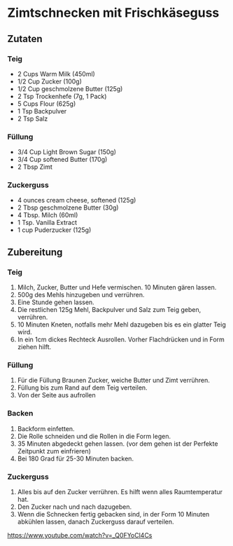 # Zimtschnecken mit Frischkäseguss

## Zutaten

### Teig
- 2 Cups Warm Milk (450ml)
- 1/2 Cup Zucker (100g)
- 1/2 Cup geschmolzene Butter (125g)
- 2 Tsp Trockenhefe (7g, 1 Pack)
- 5 Cups Flour (625g)
- 1 Tsp Backpulver
- 2 Tsp Salz

### Füllung
- 3/4 Cup Light Brown Sugar (150g)
- 3/4 Cup softened Butter (170g)
- 2 Tbsp Zimt

### Zuckerguss
- 4 ounces cream cheese, softened (125g)
- 2 Tbsp geschmolzene Butter (30g)
- 4 Tbsp. Milch (60ml)
- 1 Tsp. Vanilla Extract
- 1 cup Puderzucker (125g) 

## Zubereitung

### Teig
1. Milch, Zucker, Butter und Hefe vermischen. 10 Minuten gären lassen.
2. 500g des Mehls hinzugeben und verrühren.
3. Eine Stunde gehen lassen.
4. Die restlichen 125g Mehl, Backpulver und Salz zum Teig geben, verrühren.
5. 10 Minuten Kneten, notfalls mehr Mehl dazugeben bis es ein glatter Teig wird.
6. In ein 1cm dickes Rechteck Ausrollen. Vorher Flachdrücken und in Form ziehen hilft.

### Füllung
1. Für die Füllung Braunen Zucker, weiche Butter und Zimt verrühren.
2. Füllung bis zum Rand auf dem Teig verteilen.
3. Von der Seite aus aufrollen

### Backen
1. Backform einfetten.
2. Die Rolle schneiden und die Rollen in die Form legen.
3. 35 Minuten abgedeckt gehen lassen. (vor dem gehen ist der Perfekte Zeitpunkt zum einfrieren)
4. Bei 180 Grad für 25-30 Minuten backen.

### Zuckerguss
1. Alles bis auf den Zucker verrühren. Es hilft wenn alles Raumtemperatur hat.
2. Den Zucker nach und nach dazugeben.
3. Wenn die Schnecken fertig gebacken sind, in der Form 10 Minuten abkühlen lassen, danach Zuckerguss darauf verteilen.

https://www.youtube.com/watch?v=_Q0FYoCl4Cs